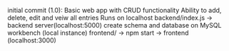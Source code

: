 initial commit (1.0): 
Basic web app with CRUD functionality
Ability to add, delete, edit and veiw all entries
Runs on localhost
backend/index.js -> backend server(localhost:5000)
create schema and database on MySQL workbench (local instance)
frontend/ -> npm start -> frontend (localhost:3000)